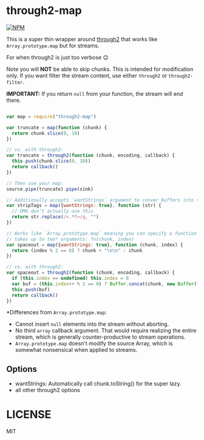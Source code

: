 through2-map
============

[![NPM](https://nodei.co/npm/through2-map.png)](https://nodei.co/npm/through2-map/)

This is a super thin wrapper around [through2](http://npm.im/through2) that works like `Array.prototype.map` but for streams.

For when through2 is just too verbose :wink:

Note you will **NOT** be able to skip chunks. This is intended for modification only. If you want filter the stream content, use either `through2` or `through2-filter`.

**IMPORTANT:** If you return `null` from your function, the stream will end there.

```js

var map = require("through2-map")

var truncate = map(function (chunk) {
  return chunk.slice(0, 10)
})

// vs. with through2:
var truncate = through2(function (chunk, encoding, callback) {
  this.push(chunk.slice(0, 10))
  return callback()
})

// Then use your map:
source.pipe(truncate).pipe(sink)

// Additionally accepts `wantStrings` argument to conver buffers into strings
var stripTags = map({wantStrings: true}, function (str) {
  // OMG don't actually use this
  return str.replace(/<.*?>/g, "")
})

// Works like `Array.prototype.map` meaning you can specify a function that
// takes up to two* arguments: fn(chunk, index)
var spaceout = map({wantStrings: true}, function (chunk, index) {
  return (index % 2 == 0) ? chunk + "\n\n" : chunk
})

// vs. with through2:
var spaceout = through2(function (chunk, encoding, callback) {
  if (this.index == undefined) this.index = 0
  var buf = (this.index++ % 2 == 0) ? Buffer.concat(chunk, new Buffer("\n\n")) : chunk
  this.push(buf)
  return callback()
})

```

*Differences from `Array.prototype.map`:
  * Cannot insert `null` elements into the stream without aborting.
  * No third `array` callback argument. That would require realizing the entire stream, which is generally counter-productive to stream operations.
  * `Array.prototype.map` doesn't modify the source Array, which is somewhat nonsensical when applied to streams.

Options
-------

  * wantStrings: Automatically call chunk.toString() for the super lazy.
  * all other through2 options

LICENSE
=======

MIT